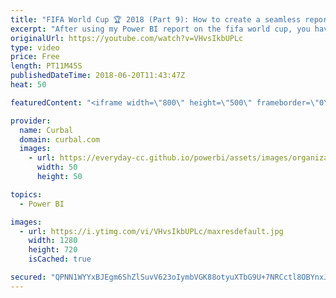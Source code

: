 ```yaml
---
title: "FIFA World Cup 🏆 2018 (Part 9): How to create a seamless report navigation in Power BI"
excerpt: "After using my Power BI report on the fifa world cup, you have asked me how I did the navigation.   For those of you new to the report, here is a summary that includes the download file: https://curbal.com/blog/follow-the-fifa-world-cup-2018-in-power-bi  In this video I will show you the steps as well"
originalUrl: https://youtube.com/watch?v=VHvsIkbUPLc
type: video
price: Free
length: PT11M45S
publishedDateTime: 2018-06-20T11:43:47Z
heat: 50

featuredContent: "<iframe width=\"800\" height=\"500\" frameborder=\"0\" src=\"https://www.youtube.com/embed/VHvsIkbUPLc\" allow=\"accelerometer; autoplay; encrypted-media; gyroscope; picture-in-picture\" allowfullscreen></iframe>"

provider:
  name: Curbal
  domain: curbal.com
  images:
    - url: https://everyday-cc.github.io/powerbi/assets/images/organizations/curbal.com-50x50.jpg
      width: 50
      height: 50

topics:
  - Power BI

images:
  - url: https://i.ytimg.com/vi/VHvsIkbUPLc/maxresdefault.jpg
    width: 1280
    height: 720
    isCached: true

secured: "QPNN1WYYxBJEgm6ShZlSuvV623oIymbVGK88otyuXTbG9U+7NRCctl8OBYnxJIQOhWsYMRHqMobzU0PzLtiuCyPvgooOLHavHyQ62YiEp1Aob2Fh3C+v980Wk3QnX9+lNX37Ei4iWYNirqOF0rWwM0BgNezTiLRRLvPVxVEdn6EpmeISA//pI7peL8vt5/VLgabYRei5p+DuZJ2rSLiAAgkhMaMZkBPYr9EeXeVoyr8ttvyXKrF+Sw6RXftcEC2zoBcnv6JKwcujaF8IT5lLKl9xLtFq0ilVIMHbEsb+3gOlB6peUAkxVNIDWH51U0KKWF3oXtwUDRCtrUnuU1znAgZsdZpjpI1XOdsXMrOQjQZoEYiQ0T0NCmW/0DGj88eTOcCr3zi+u4VMJMt17Qb1+E+8hm3otIJ5VB2CFIWwpCk=;Np0cjIPz8iL+XPJ4YGhb0g=="
---
```


